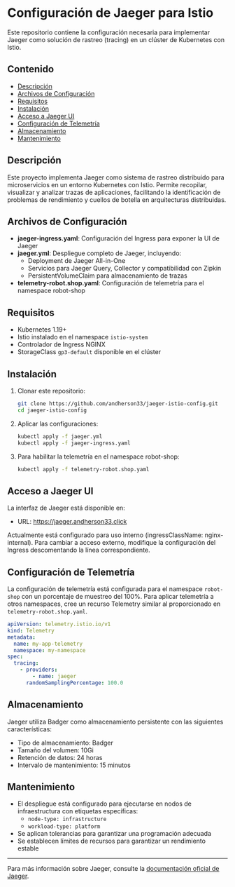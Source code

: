 # Configuración de Jaeger para Istio

Este repositorio contiene la configuración necesaria para implementar Jaeger como solución de rastreo (tracing) en un clúster de Kubernetes con Istio.

## Contenido

- [Descripción](#descripción)
- [Archivos de Configuración](#archivos-de-configuración)
- [Requisitos](#requisitos)
- [Instalación](#instalación)
- [Acceso a Jaeger UI](#acceso-a-jaeger-ui)
- [Configuración de Telemetría](#configuración-de-telemetría)
- [Almacenamiento](#almacenamiento)
- [Mantenimiento](#mantenimiento)

## Descripción

Este proyecto implementa Jaeger como sistema de rastreo distribuido para microservicios en un entorno Kubernetes con Istio. Permite recopilar, visualizar y analizar trazas de aplicaciones, facilitando la identificación de problemas de rendimiento y cuellos de botella en arquitecturas distribuidas.

## Archivos de Configuración

- **jaeger-ingress.yaml**: Configuración del Ingress para exponer la UI de Jaeger
- **jaeger.yml**: Despliegue completo de Jaeger, incluyendo:
  - Deployment de Jaeger All-in-One
  - Servicios para Jaeger Query, Collector y compatibilidad con Zipkin
  - PersistentVolumeClaim para almacenamiento de trazas
- **telemetry-robot.shop.yaml**: Configuración de telemetría para el namespace robot-shop

## Requisitos

- Kubernetes 1.19+
- Istio instalado en el namespace `istio-system`
- Controlador de Ingress NGINX
- StorageClass `gp3-default` disponible en el clúster

## Instalación

1. Clonar este repositorio:
   ```bash
   git clone https://github.com/andherson33/jaeger-istio-config.git
   cd jaeger-istio-config
   ```

2. Aplicar las configuraciones:
   ```bash
   kubectl apply -f jaeger.yml
   kubectl apply -f jaeger-ingress.yaml
   ```

3. Para habilitar la telemetría en el namespace robot-shop:
   ```bash
   kubectl apply -f telemetry-robot.shop.yaml
   ```

## Acceso a Jaeger UI

La interfaz de Jaeger está disponible en:

- URL: https://jaeger.andherson33.click

Actualmente está configurado para uso interno (ingressClassName: nginx-internal). Para cambiar a acceso externo, modifique la configuración del Ingress descomentando la línea correspondiente.

## Configuración de Telemetría

La configuración de telemetría está configurada para el namespace `robot-shop` con un porcentaje de muestreo del 100%. Para aplicar telemetría a otros namespaces, cree un recurso Telemetry similar al proporcionado en `telemetry-robot.shop.yaml`.

```yaml
apiVersion: telemetry.istio.io/v1
kind: Telemetry
metadata:
  name: my-app-telemetry
  namespace: my-namespace
spec:
  tracing:
    - providers:
        - name: jaeger
      randomSamplingPercentage: 100.0
```

## Almacenamiento

Jaeger utiliza Badger como almacenamiento persistente con las siguientes características:

- Tipo de almacenamiento: Badger
- Tamaño del volumen: 10Gi
- Retención de datos: 24 horas
- Intervalo de mantenimiento: 15 minutos

## Mantenimiento

- El despliegue está configurado para ejecutarse en nodos de infraestructura con etiquetas específicas:
  - `node-type: infrastructure`
  - `workload-type: platform`
- Se aplican tolerancias para garantizar una programación adecuada
- Se establecen límites de recursos para garantizar un rendimiento estable

---

Para más información sobre Jaeger, consulte la [documentación oficial de Jaeger](https://www.jaegertracing.io/docs/latest/).
